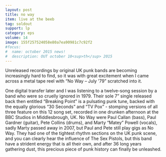 ```yaml
---
layout: post
title: no way
item: live at the beeb
tag: soldout
support: lp
category: eps
volume: 14
image: 155f257524058e80a7ea90981c7c92f2
#focus:
#  name: october 2015 news!
#  description: OUT october 10<sup>th</sup> 2015
---
```


Unreleased recordings by original UK punk bands are becoming increasingly hard to find, so it was with great excitement when I came across a metal tape reel with “No Way – July '79” scratched into it.

One digital transfer later and I was listening to a twelve-song session by a band who were so cruelly ignored in 1979. Their sole 7” single released back then entitled “Breaking Point” is a pulsating punk tune, backed with the equally glorious “30 Seconds” and “TV Pox” - stomping versions of all three feature on this 12 song set, recorded in one drunken afternoon at the BBC Studios in Middlesbrough, UK. No Way were Paul Callan (bass), Paul Gardner (guitar), Pete Collins (drums), and Marty “Matey” Powell (vocals), sadly Marty passed away in 2007, but Paul and Pete still play gigs as No Way. They had one of the tightest rhythm sections on the UK punk scene, and you can clearly hear the influence of The Sex Pistols, but this band have a strident energy that is all their own, and after 36 long years gathering dust, this precious piece of punk history can finally be unleashed.
